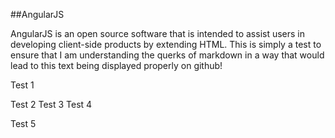##AngularJS

AngularJS is an open source software that is intended to assist users in developing client-side products by extending HTML.
This is simply a test to ensure that I am understanding the querks of markdown in a way that would lead to this text being displayed properly on github!

Test 1

Test 2
  Test 3
Test 4

  Test 5
